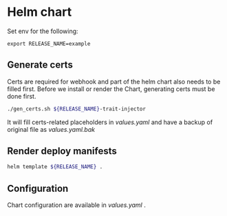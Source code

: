 # Helm chart

Set env for the following:

```
export RELEASE_NAME=example
```

## Generate certs

Certs are required for webhook and part of the helm chart also needs to be filled first.
Before we install or render the Chart, generating certs must be done first.

```bash
./gen_certs.sh ${RELEASE_NAME}-trait-injector
```

It will fill certs-related placeholders in _values.yaml_ and have a backup of original file as _values.yaml.bak_

## Render deploy manifests

```bash
helm template ${RELEASE_NAME} .
```

## Configuration

Chart configuration are available in _values.yaml_ .
